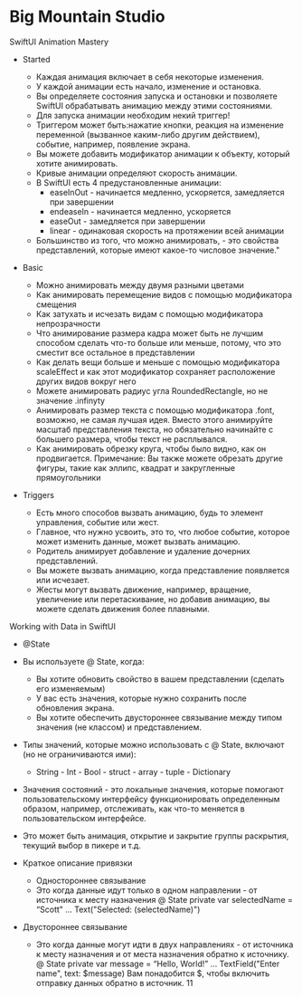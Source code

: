 # Big Mountain Studio

SwiftUI Animation Mastery
- Started
    - Каждая анимация включает в себя некоторые изменения.
    - У каждой анимации есть начало, изменение и остановка.
    - Вы определяете состояния запуска и остановки и позволяете SwiftUI обрабатывать анимацию между этими состояниями.
    - Для запуска анимации необходим некий триггер!
    - Триггером может быть:нажатие кнопки, реакция на изменение переменной (вызванное каким-либо другим действием), событие, например, появление экрана.
    - Вы можете добавить модификатор анимации к объекту, который хотите анимировать.
    - Кривые анимации определяют скорость анимации.
    - В SwiftUI есть 4 предустановленные анимации:
        - easeInOut - начинается медленно, ускоряется, замедляется при завершении
        - endeaseIn - начинается медленно, ускоряется
        - easeOut - замедляется при завершении
        - linear - одинаковая скорость на протяжении всей анимации
    - Большинство из того, что можно анимировать, - это свойства представлений, которые имеют какое-то числовое значение."

- Basic
    - Можно анимировать между двумя разными цветами
    - Как анимировать перемещение видов с помощью модификатора смещения
    - Как затухать и исчезать видам с помощью модификатора непрозрачности
    - Что анимирование размера кадра может быть не лучшим способом сделать что-то больше или меньше, потому, что это сместит все остальное в представлении
    - Как делать вещи больше и меньше с помощью модификатора scaleEffect и как этот модификатор сохраняет расположение других видов вокруг него
    - Можете анимировать радиус угла RoundedRectangle, но не значение .infinyty
    - Анимировать размер текста с помощью модификатора .font, возможно, не самая лучшая идея. Вместо этого анимируйте масштаб представления текста, но обязательно начинайте с большего размера, чтобы текст не расплывался.
    - Как анимировать обрезку круга, чтобы было видно, как он продвигается. Примечание: Вы также можете обрезать другие фигуры, такие как эллипс, квадрат и закругленные прямоугольники

- Triggers
    - Есть много способов вызвать анимацию, будь то элемент управления, событие или жест.
    - Главное, что нужно усвоить, это то, что любое событие, которое может изменить данные, может вызвать анимацию.
    - Родитель анимирует добавление и удаление дочерних представлений.
    - Вы можете вызвать анимацию, когда представление появляется или исчезает.
    - Жесты могут вызвать движение, например, вращение, увеличение или перетаскивание, но добавив анимацию, вы можете сделать движения более плавными.

Working with Data in SwiftUI
- @State
- Вы используете @ State, когда:
    - Вы хотите обновить свойство в вашем представлении (сделать его изменяемым)
    - У вас есть значения, которые нужно сохранить после обновления экрана.
    - Вы хотите обеспечить двустороннее связывание между типом значения (не классом) и представлением.
    
- Типы значений, которые можно использовать с @ State, включают (но не ограничиваются ими):
    -  String - Int - Bool - struct - array - tuple - Dictionary
    
- Значения состояний - это локальные значения, которые помогают пользовательскому интерфейсу функционировать определенным образом, например, отслеживать, как что-то меняется в пользовательском интерфейсе.
- Это может быть анимация, открытие и закрытие группы раскрытия, текущий выбор в пикере и т.д.

- Краткое описание привязки
  - Одностороннее связывание
  - Это когда данные идут только в одном направлении - от источника к месту назначения
        @ State private var selectedName = “Scott"
        …
        Text("Selected: \(selectedName)")

 - Двустороннее связывание
    - Это когда данные могут идти в двух направлениях - от источника к месту назначения и от места назначения обратно к источнику.
        @ State private var message = “Hello, World!”
        ...
        TextField("Enter name", text: $message)
        Вам понадобится $, чтобы включить отправку данных обратно в источник.
        11
